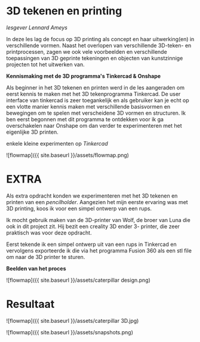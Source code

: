 # 3D tekenen en printing

_lesgever Lennard Ameys_

In deze les lag de focus op 3D printing als concept en haar uitwerking(en) in verschillende vormen.
Naast het overlopen van verschillende 3D-teken- en printprocessen, zagen we ook vele voorbeelden en verschillende toepassingen van 3D geprinte tekeningen en objecten van kunstzinnige projecten tot het uitwerken van.


**Kennismaking met de 3D programma's Tinkercad & Onshape**

Als beginner in het 3D tekenen en printen werd in de les aangeraden om eerst kennis te maken met het 3D tekenprogramma Tinkercad. De user interface van tinkercad is zeer toegankelijk en als gebruiker kan je echt op een vlotte manier kennis maken met verschillende basisvormen en bewegingen om te spelen met verscheidene 3D vormen en structuren. Ik ben eerst begonnen met dit programma te ontdekken voor ik ga overschakelen naar Onshape om dan verder te experimenteren met het eigenlijke 3D printen. 

enkele kleine experimenten op _Tinkercad_

![flowmap]({{ site.baseurl }}/assets/flowmap.png)


# EXTRA

Als extra opdracht konden we experimenteren met het 3D tekenen en printen van een _pencilholder_.
Aangezien het mijn eerste ervaring was met 3D printing, koos ik voor een simpel ontwerp van een rups.

Ik mocht gebruik maken van de 3D-printer van Wolf, de broer van Luna die ook in dit project zit.
Hij bezit een creality 3D ender 3- printer, die zeer praktisch was voor deze opdracht.


Eerst tekende ik een simpel ontwerp uit van een rups in Tinkercad en vervolgens exporteerde ik die via het programma Fusion 360 als een stl file om naar de 3D printer te sturen.

**Beelden van het proces** 

![flowmap]({{ site.baseurl }}/assets/caterpillar design.png)


# Resultaat

![flowmap]({{ site.baseurl }}/assets/caterpillar 3D.jpg)




![flowmap]({{ site.baseurl }}/assets/snapshots.png)









